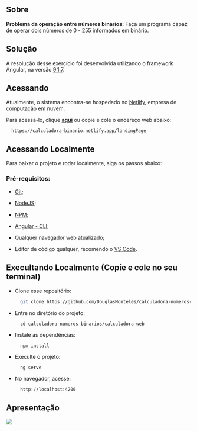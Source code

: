 ## Sobre

**Problema da operação entre números binários:** Faça um programa capaz de operar dois números de 0 - 255 informados em binário.

## Solução

A resolução desse exercício foi desenvolvida utilizando o framework Angular, na versão <a href="./calculadora-web/README.md" target="_blank">9.1.7</a>.

## Acessando 
Atualmente, o sistema encontra-se hospedado no <a href="https://www.netlify.com/" target="_blank">Netlify</a>, empresa de computação em nuvem.

Para acessa-lo, clique <a href="https://calculadora-binario.netlify.app/landingPage" target="_blank">**aqui**</a> ou copie e cole o endereço web abaixo:
```
  https://calculadora-binario.netlify.app/landingPage
```

## Acessando Localmente

Para baixar o projeto e rodar localmente, siga os passos abaixo:

### Pré-requisitos:

  - <a href="https://git-scm.com/" target="_blank">Git</a>;

  - <a href="https://nodejs.org/en/" target="_blank">NodeJS</a>;

  - <a href="https://www.npmjs.com/" target="_blank">NPM</a>;

  - <a href="https://cli.angular.io/" target="_blank">Angular - CLI</a>;

  - Qualquer navegador web atualizado;

  - Editor de código qualquer, recomendo o <a href="https://code.visualstudio.com/" target="_blank">VS Code</a>.

## Execultando Localmente (Copie e cole no seu terminal)

  - Clone esse repositório:
    ```bash
      git clone https://github.com/DouglasMonteles/calculadora-numeros-binarios.git
    ```

  - Entre no diretório do projeto:
    ```
      cd calculadora-numeros-binarios/calculadora-web
    ```

  - Instale as dependências:
    ```
      npm install
    ```

  - Execulte o projeto:
    ```
      ng serve
    ```
  - No navegador, acesse:
    ```
      http://localhost:4200
    ```

## Apresentação

<img src="./calculadora-web/src/assets/apresentacao.git">
